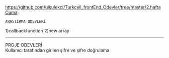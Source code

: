 https://github.com/ulkulekci/Turkcell_frontEnd_Odevler/tree/master/2.haftaCuma

    ARASTİRMA ODEVLERİ
 1)callbackfunction
 2)new array

****************************
   PROJE ODEVLERİ  
 Kullanıcı tarafından girilen şifre ve şifre doğrulama